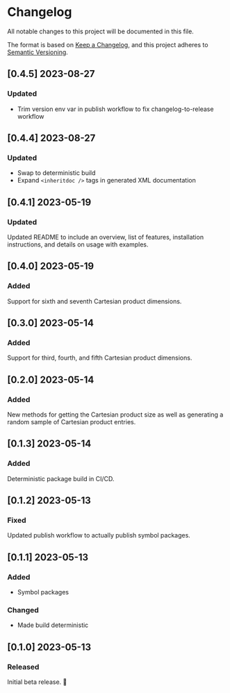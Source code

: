 # Changelog

All notable changes to this project will be documented in this file.

The format is based on [Keep a Changelog](https://keepachangelog.com/en/1.0.0/),
and this project adheres to [Semantic Versioning](https://semver.org/spec/v2.0.0.html).

## [0.4.5] 2023-08-27

### Updated

- Trim version env var in publish workflow to fix changelog-to-release workflow

## [0.4.4] 2023-08-27

### Updated

- Swap to deterministic build
- Expand `<inheritdoc />` tags in generated XML documentation

## [0.4.1] 2023-05-19

### Updated

Updated README to include an overview, list of features, installation instructions, and details on usage with examples.

## [0.4.0] 2023-05-19

### Added

Support for sixth and seventh Cartesian product dimensions.

## [0.3.0] 2023-05-14

### Added

Support for third, fourth, and fifth Cartesian product dimensions.

## [0.2.0] 2023-05-14

### Added

New methods for getting the Cartesian product size as well as generating a random sample
of Cartesian product entries.

## [0.1.3] 2023-05-14

### Added

Deterministic package build in CI/CD.

## [0.1.2] 2023-05-13

### Fixed

Updated publish workflow to actually publish symbol packages.

## [0.1.1] 2023-05-13

### Added

- Symbol packages

### Changed

- Made build deterministic

## [0.1.0] 2023-05-13

### Released

Initial beta release. 🎉
